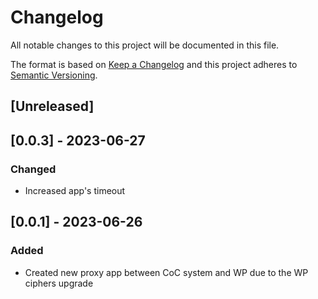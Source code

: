 # Changelog

All notable changes to this project will be documented in this file.

The format is based on [Keep a Changelog](http://keepachangelog.com/en/1.0.0/)
and this project adheres to [Semantic Versioning](http://semver.org/spec/v2.0.0.html).

## [Unreleased]

## [0.0.3] - 2023-06-27

### Changed

- Increased app's timeout

## [0.0.1] - 2023-06-26

### Added

- Created new proxy app between CoC system and WP due to the WP ciphers upgrade